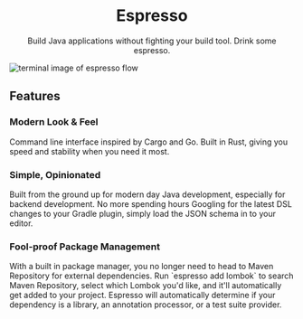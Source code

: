<h1 align="center">Espresso</h1>
<p align="center">Build Java applications without fighting your build tool. Drink some espresso. </p>
<img align="center" src="https://github.com/hlafaille/espresso/blob/main/imgs/base.png?raw=true" alt="terminal image of espresso flow"></img>

<h2>Features</h2>
<h3>Modern Look & Feel</h3>
Command line interface inspired by Cargo and Go. Built in Rust, giving you speed and stability when you need it most.

<h3>Simple, Opinionated</h3>
Built from the ground up for modern day Java development, especially for backend development. No more spending
hours Googling for the latest DSL changes to your Gradle plugin, simply load the JSON schema in to your editor.

<h3>Fool-proof Package Management</h3>
With a built in package manager, you no longer need to head to Maven Repository for external dependencies.
Run `espresso add lombok` to search Maven Repository, select which Lombok you'd like, and it'll automatically
get added to your project. Espresso will automatically determine if your dependency is a library,
an annotation processor, or a test suite provider.